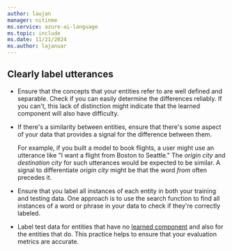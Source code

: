 ```yaml
---
author: laujan
manager: nitinme
ms.service: azure-ai-language
ms.topic: include
ms.date: 11/21/2024
ms.author: lajanuar
---
```


## Clearly label utterances 

* Ensure that the concepts that your entities refer to are well defined and separable. Check if you can easily determine the differences reliably. If you can't, this lack of distinction might indicate that the learned component will also have difficulty.
* If there's a similarity between entities, ensure that there's some aspect of your data that provides a signal for the difference between them.

    For example, if you built a model to book flights, a user might use an utterance like "I want a flight from Boston to Seattle." The *origin city* and *destination city* for such utterances would be expected to be similar. A signal to differentiate *origin city* might be that the word *from* often precedes it.

* Ensure that you label all instances of each entity in both your training and testing data. One approach is to use the search function to find all instances of a word or phrase in your data to check if they're correctly labeled.
* Label test data for entities that have no [learned component](../concepts/entity-components.md#learned-component) and also for the entities that do. This practice helps to ensure that your evaluation metrics are accurate.